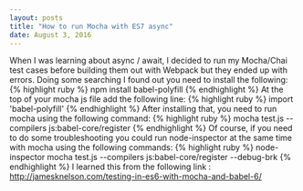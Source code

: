 ```yaml
---
layout: posts
title: "How to run Mocha with ES7 async"
date: August 3, 2016
---
```

When I was learning about async / await, I decided to run my Mocha/Chai test cases before building them out with Webpack but they ended up with errors. Doing some searching I found out you need to install the following:
{% highlight ruby %}
npm install babel-polyfill
{% endhighlight %}
At the top of your mocha js file add the following line:
{% highlight ruby %}
import 'babel-polyfill'
{% endhighlight %}
After installing that, you need to run mocha using the following command:
{% highlight ruby %}
mocha test.js --compilers js:babel-core/register
{% endhighlight %}
Of course, if you need to do some troubleshooting you could run node-inspector at the same time with mocha using the following commands:
{% highlight ruby %}
node-inspector
mocha test.js --compilers js:babel-core/register --debug-brk
{% endhighlight %}
I learned this from the following link : <a href="http://jamesknelson.com/testing-in-es6-with-mocha-and-babel-6/">http://jamesknelson.com/testing-in-es6-with-mocha-and-babel-6/</a>
